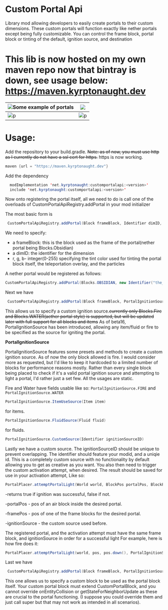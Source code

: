 


# Custom Portal Api
Library mod allowing developers to easily create portals to their custom dimensions. These custom portals will function exactly like nether portals except being fully customizable. You can control the frame block, portal block or tinting of the default, ignition source, and destination

# This lib is now hosted on my own maven repo now that bintray is down, see usage below: https://maven.kyrptonaught.dev

|![Some example of portals](https://raw.githubusercontent.com/kyrptonaught/customportalapi/main/images/2020-10-05_04.02.08.png)| ![](https://raw.githubusercontent.com/kyrptonaught/customportalapi/main/images/2020-11-11_15.01.14.png) |
|----------------------------|--|
|     ![p](https://raw.githubusercontent.com/kyrptonaught/customportalapi/main/images/2020-11-15_17.06.44.png)                       |![p](https://raw.githubusercontent.com/kyrptonaught/customportalapi/main/images/2020-11-15_17.07.38.png)  |

# Usage: 

Add the repository to your build.gradle. ~~Note: as of now, you must use http as I currently do not have a ssl cert for https.~~ https is now working.
```java
maven {url = "https://maven.kyrptonaught.dev"}
  ```
Add the dependency
```java
  modImplementation 'net.kyrptonaught:customportalapi:<version>'
  include 'net.kyrptonaught:customportalapi:<version>'
  ```

Now onto registering the portal itself, all we need to do is call one of the overloads of CustomPortalApiRegistry.addPortal in your mod initializer

The most basic form is 
```java
 CustomPortalApiRegistry.addPortal(Block frameBlock, Identifier dimID, int r, int g, int b)
  ```
  We need to specify:
 - a frameBlock: this is the block used as the frame of the
   portal(nether portal being Blocks.Obsidian)  
 - a dimID: the identifier for the dimension
 - r, g, b- integer(0-255) specifying the tint color used for tinting the portal block itself, the teleportation overlay, and the particles
 
A nether portal would be registered as follows: 
```java
CustomPortalApiRegistry.addPortal(Blocks.OBSIDIAN, new Identifier("the_nether"), 131, 66, 184);
  ```
Next we have 
```java
 CustomPortalApiRegistry.addPortal(Block frameBlock, PortalIgnitionSource ignitionSource, Identifier dimID, int r, int g, int b) 
  ```
  This allows us to specify a custom ignition source.~~currently only Blocks.Fire and Blocks.WATER(aether portal style) is supported, but will be updated later with full support for all blocks and items~~
  As of beta16, PortalIgnitionSource has been introduced, allowing any item/fluid or fire to be specified as the source for igniting the portal.
  
  **PortalIgnitionSource**
  
  PortalIgnitionSource features some presets and methods to create a custom ignition source.
  As of now the only block allowed is fire. I would consider more as requested, but I'd like to keep it hardcoded to a limited number of blocks for performance reasons mostly. Rather than every single block being placed to check if it's a valid portal ignition source and attempting to light a portal, I'd rather just a set few. All the usages are static.
  
 Fire and Water have fields usable like so: 
  `PortalIgnitionSource.FIRE` and `PortalIgnitionSource.WATER`
  
  ```java
  PortalIgnitionSource.ItemUseSource(Item item)
  ``` 
   for items.
  ```java
PortalIgnitionSource.FluidSource(Fluid fluid)
  ``` 
   for fluids.
 
  ```java
PortalIgnitionSource.CustomSource(Identifier ignitionSourceID)
  ``` 
  Lastly we have a custom source. The ignitionSourceID should be unique to prevent overlapping. The identifier should feature your modid, and a uniqie id. This is a completely custom source with no functionality by default allowing you to get as creative as you want. You also then need to trigger the custom activation attempt, when desired. The result should be saved for use in your activation attempt, Like so:
   ```java
  PortalPlacer.attemptPortalLight(World world, BlockPos portalPos, BlockPos framePos, PortalIgnitionSource ignitionSource)
  ``` 
  
  -returns true if ignition was successful, false if not.
  
 -portalPos - pos of an air block inside the desired portal.
 
 -framePos - pos of one of the frame blocks for the desired portal.
 
 -ignitionSource - the custom source used before. 
 
 The registered portal, and the activation attempt must have the same frame block, and ignitionSource in order for a successful light
 For example, here is how fire does it: 
  ```java
 PortalPlacer.attemptPortalLight(world, pos, pos.down(), PortalIgnitionSource.FIRE)
  ``` 

Last we have 
```java
 CustomPortalApiRegistry.addPortal(Block frameBlock, PortalIgnitionSource ignitionSource, CustomPortalBlock portalBlock, Identifier dimID, int r, int g, int b)
  ```
  This one allows us to specify a custom block to be used as the portal block itself. Your custom portal block must extend CustomPortalBlock, and you cannot override onEntityCollision or getStateForNeighborUpdate as these are crucial to the portal functioning. (I suppose you could override them and just call super but that may not work as intended in all scenarios).


